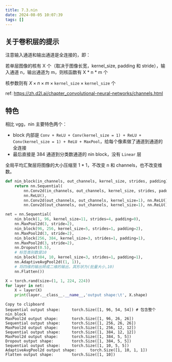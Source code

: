 ```yaml
---
title: 7.3.nin
date: 2024-08-05 10:07:39
tags: []
---
```

## 关于卷积层的提示

注意输入通道和输出通道是全连接的，即：

若单层图像的核有 X 个（取决于图像长宽，kernel_size, padding 和 stride），输入通道 n，输出通道为 m，则核函数有 X \* n \* m 个

核参数则有 $X \times n \times m \times \texttt{kernel_size} \times \texttt{kernel_size}$ 个

ref: https://zh.d2l.ai/chapter_convolutional-neural-networks/channels.html

## 特色

相比 vgg，nin 主要特色两个：

- block 内部是 `Conv + ReLU + Conv(kernel_size = 1) + ReLU + Conv(kernel_size = 1) + ReLU + MaxPool`，给每个像素做了通道到通道的全连接
- 最后直接是 384 通道到分类数通道的 nin block，没有 `Linear` 层

全局平均汇聚层将图像的大小压缩至 1 * 1，不改变 n 和 channels，也不改变维数。

```python
def nin_block(in_channels, out_channels, kernel_size, strides, padding):
    return nn.Sequential(
        nn.Conv2d(in_channels, out_channels, kernel_size, strides, padding),
        nn.ReLU(),
        nn.Conv2d(out_channels, out_channels, kernel_size=1), nn.ReLU(),
        nn.Conv2d(out_channels, out_channels, kernel_size=1), nn.ReLU())

net = nn.Sequential(
    nin_block(1, 96, kernel_size=11, strides=4, padding=0),
    nn.MaxPool2d(3, stride=2),
    nin_block(96, 256, kernel_size=5, strides=1, padding=2),
    nn.MaxPool2d(3, stride=2),
    nin_block(256, 384, kernel_size=3, strides=1, padding=1),
    nn.MaxPool2d(3, stride=2),
    nn.Dropout(0.5),
    # 标签类别数是10
    nin_block(384, 10, kernel_size=3, strides=1, padding=1),
    nn.AdaptiveAvgPool2d((1, 1)),
    # 将四维的输出转成二维的输出，其形状为(批量大小,10)
    nn.Flatten())
```

```python
X = torch.rand(size=(1, 1, 224, 224))
for layer in net:
    X = layer(X)
    print(layer.__class__.__name__,'output shape:\t', X.shape)
```

```
Copy to clipboard
Sequential output shape:     torch.Size([1, 96, 54, 54]) # 包含整个 nin_block
MaxPool2d output shape:      torch.Size([1, 96, 26, 26])
Sequential output shape:     torch.Size([1, 256, 26, 26])
MaxPool2d output shape:      torch.Size([1, 256, 12, 12])
Sequential output shape:     torch.Size([1, 384, 12, 12])
MaxPool2d output shape:      torch.Size([1, 384, 5, 5])
Dropout output shape:        torch.Size([1, 384, 5, 5])
Sequential output shape:     torch.Size([1, 10, 5, 5])
AdaptiveAvgPool2d output shape:      torch.Size([1, 10, 1, 1])
Flatten output shape:        torch.Size([1, 10])
```
